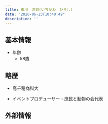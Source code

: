 ```yaml
---
title: 市川　浩司(いちかわ　ひろし)
date: "2020-06-23T10:40:49"
description: ''
---
```


## 基本情報

* 年齢
  * 58歳

## 略歴

* 高千穂商科大

* イベントプロデューサー・庶民と動物の会代表


## 外部情報

